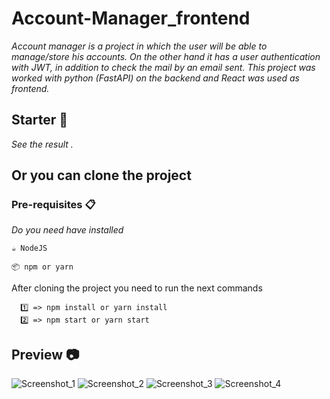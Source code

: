 # Account-Manager_frontend

_Account manager is a project in which the user will be able to manage/store his accounts. On the other hand it has a user authentication with JWT, in addition to check the mail by an email sent. This project was worked with python (FastAPI) on the backend and React was used as frontend._

## Starter 🚀

_See the result ._

## Or you can clone the project

### Pre-requisites 📋

_Do you need have installed_

```
☕ NodeJS
```

```
📦 npm or yarn
```

After cloning the project you need to run the next commands

```
  1️⃣ => npm install or yarn install
  2️⃣ => npm start or yarn start
```

## Preview 📷

![Screenshot_1](https://res.cloudinary.com/sebas-2001-yac/image/upload/v1663594257/portfolio/m1_svksqt.png)
![Screenshot_2](https://res.cloudinary.com/sebas-2001-yac/image/upload/v1663594256/portfolio/m2_nguwiz.png)
![Screenshot_3](https://res.cloudinary.com/sebas-2001-yac/image/upload/v1663594256/portfolio/m3_rlu5ne.png)
![Screenshot_4](https://res.cloudinary.com/sebas-2001-yac/image/upload/v1663594256/portfolio/m4_cjosms.png)
